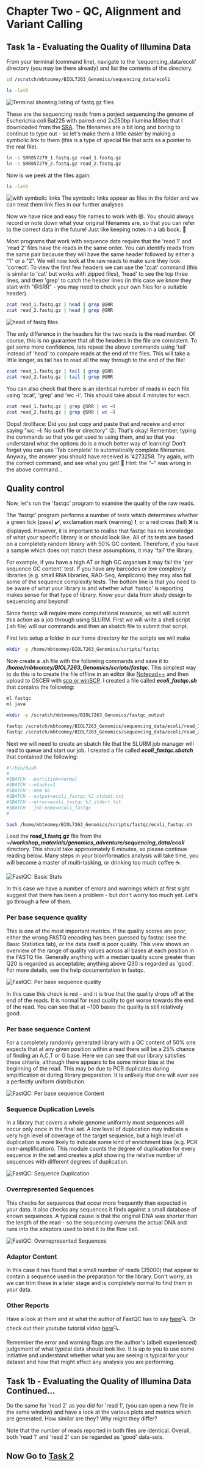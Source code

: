 # Chapter Two - QC, Alignment and Variant Calling
## Task 1a - Evaluating the Quality of Illumina Data
From your terminal (command line), navigate to the 'sequencing_data/ecoli' directory (you may be there already) and list the contents of the directory.
```bash
cd /scratch/mbtoomey/BIOL7263_Genomics/sequencing_data/ecoli

ls -lath
```
![Terminal showing listing of fastq.gz files](https://github.com/mbtoomey/genomics_adventure/blob/release/images/ecoli_folder_peek.png)

These are the sequencing reads from a porject sequencing the genome of Escherichia coli Bal225 with paired-end 2x250bp Illumina MiSeq that I downloaded from the [SRA](https://www.ncbi.nlm.nih.gov/sra/SRX282099[accn]). The filenames are a bit long and boring to continue to type out - so let's make them a little easier by making a symbolic link to them (this is a type of special file that acts as a pointer to the real file).
```bash
ln -s SRR857279_1.fastq.gz read_1.fastq.gz
ln -s SRR857279_2.fastq.gz read_2.fastq.gz
```
Now is we peek at the files again: 

```bash
ls -lath
```
![with symbolic links](https://github.com/mbtoomey/genomics_adventure/blob/release/images/ecoli_symbol_link.png)
The symbolic links appear as files in the folder and we can treat them link files in our further analyses

Now we have nice and easy file names to work with :smile:. You should always record or note down what your original filenames are, so that you can refer to the correct data in the future! Just like keeping notes in a lab book. :open_book:

Most programs that work with sequence data require that the 'read 1' and 'read 2' files have the reads in the same order. You can identify reads from the same pair because they will have the same header followed by either a "1" or a "2". We will now look at the raw reads to make sure they look 'correct'. To view the first few headers we can use the 'zcat' command (this is similar to 'cat' but works with zipped files), 'head' to see the top three lines, and then 'grep' to catch the header lines (in this case we know they start with "@SRR" - you may need to check your own files for a suitable header).
```bash
zcat read_1.fastq.gz | head | grep @SRR
zcat read_2.fastq.gz | head | grep @SRR
```

![head of fastq files](https://github.com/mbtoomey/genomics_adventure/blob/release/images/ecoli_grep.png)

The only difference in the headers for the two reads is the read number. Of course, this is no guarantee that all the headers in the file are consistent. To get some more confidence, lets repeat the above commands using 'tail' instead of 'head' to compare reads at the end of the files. This will take a little longer, as tail has to read all the way through to the end of the file!
```bash
zcat read_1.fastq.gz | tail | grep @SRR
zcat read_2.fastq.gz | tail | grep @SRR
```

You can also check that there is an identical number of reads in each file using 'zcat', 'grep' and 'wc -l'. This should take about 4 minutes for each.
```bash
zcat read_1.fastq.gz | grep @SRR | wc –l
zcat read_2.fastq.gz | grep @SRR | wc –l
```

Oops! :trollface: Did you just copy and paste that and receive and error saying "wc: –l: No such file or directory" :stuck_out_tongue_winking_eye:. That's okay! Remember, typing the commands so that you get used to using them, and so that you understand what the options do is a much better way of learning! Don't forget you can use 'Tab complete' to automatically complete filenames. Anyway, the answer you should have received is '4273258. Try again, with the correct command, and see what you get! :hugs: Hint: the "–" was wrong in the above command...

## Quality control

Now, let's run the 'fastqc' program to examine the quality of the raw reads. 

The 'fastqc' program performs a number of tests which determines whether a green tick (pass) :heavy_check_mark:, exclamation mark (warning) :exclamation:, or a red cross (fail) :x: is displayed. However, it is important to realise that fastqc has no knowledge of what your specific library is or should look like. All of its tests are based on a completely random library with 50% GC content. Therefore, if you have a sample which does not match these assumptions, it may 'fail' the library.

For example, if you have a high AT or high GC organism it may fail the 'per sequence GC content' test. If you have any barcodes or low complexity libraries (e.g. small RNA libraries, RAD-Seq, Amplicons) they may also fail some of the sequence complexity tests. The bottom line is that you need to be aware of what your library is and whether what 'fastqc' is reporting makes sense for that type of library. Know your data from study design to sequencing and beyond!

Since fastqc will require more computational resource, so will will submit this action as a job through using SLURM. First we will write a shell script (.sh file) will our commands and then an sbatch file to submit that script. 

First lets setup a folder in our home directory for the scripts we will make

```bash
mkdir -p /home/mbtoomey/BIOL7263_Genomics/scripts/fastqc
```

Now create a .sh file with the following commands and save it to ***/home/mbtoomey/BIOL7263_Genomics/scripts/fastqc***. This simplest way to do this is to create the file offline in an editor like [Notepad++](https://notepad-plus-plus.org/) and then upload to OSCER with [scp or winSCP](https://www.ou.edu/oscer/support/file_transfer). I created a file called ***ecoli_fastqc.sh*** that contains the following:

```bash
ml fastqc
ml java

mkdir -p /scratch/mbtoomey/BIOL7263_Genomics/fastqc_output

fastqc /scratch/mbtoomey/BIOL7263_Genomics/sequencing_data/ecoli/read_1.fastq.gz -o /scratch/mbtoomey/BIOL7263_Genomics/fastqc_output/
fastqc /scratch/mbtoomey/BIOL7263_Genomics/sequencing_data/ecoli/read_2.fastq.gz -o /scratch/mbtoomey/BIOL7263_Genomics/fastqc_output/
```

Next we will need to create an sbatch file that the SLURM job manager will read to queue and start our job. I created a file called ***ecoli_fastqc.sbatch*** that contained the following:

```bash
#!/bin/bash
#
#SBATCH --partition=normal
#SBATCH --ntasks=1
#SBATCH --mem 6G
#SBATCH --output=ecoli_fastqc_%J_stdout.txt
#SBATCH --error=ecoli_fastqc_%J_stderr.txt
#SBATCH --job-name=ecoli_fastqc
# 

bash /home/mbtoomey/BIOL7263_Genomics/scripts/fastqc/ecoli_fastqc.sh
```



Load the **read_1.fastq.gz** file from the ***~/workshop_materials/genomics_adventure/sequencing_data/ecoli*** directory. This should take approximately 6 minutes, so please continue reading below. Many steps in your bioinformatics analysis will take time, you will become a master of multi-tasking, or drinking too much coffee :coffee:.



![FastQC: Basic Stats](https://github.com/guyleonard/genomics_adventure/blob/9624f29665dcf80f3fdcb89c9c8ede55b1c17f45/chapter_2/images/chapter_2_task_1_image_3.png)

In this case we have a number of errors and warnings which at first sight suggest that there has been a problem - but don't worry too much yet. Let's go through a few of them.

### Per base sequence quality
This is one of the most important metrics. If the quality scores are poor, either the wrong FASTQ encoding has been guessed by fastqc (see the Basic Statistics tab), or the data itself is poor quality. This view shows an overview of the range of quality values across all bases at each position in the FASTQ file.  Generally anything with a median quality score greater than Q20 is regarded as acceptable; anything above Q30 is regarded as 'good'. For more details, see the help documentation in fastqc.

![FastQC: Per base sequence quality](https://github.com/guyleonard/genomics_adventure/blob/9624f29665dcf80f3fdcb89c9c8ede55b1c17f45/chapter_2/images/chapter_2_task_1_image_4.png)

In this case this check is red - and it is true that the quality drops off at the end of the reads. It is normal for read quality to get worse towards the end of the read. You can see that at ~100 bases the quality is still relatively good.

### Per base sequence Content
For a completely randomly generated library with a GC content of 50% one expects that at any given position within a read there will be a 25% chance of finding an A,C,T or G base. Here we can see that our library satisfies these criteria, although there appears to be some minor bias at the beginning of the read. This may be due to PCR duplicates during amplification or during library preparation. It is unlikely that one will ever see a perfectly uniform distribution.

![FastQC: Per base sequence Content](https://github.com/guyleonard/genomics_adventure/blob/9624f29665dcf80f3fdcb89c9c8ede55b1c17f45/chapter_2/images/chapter_2_task_1_image_5.png)

### Sequence Duplication Levels
In a library that covers a whole genome uniformly most sequences will occur only once in the final set. A low level of duplication may indicate a very high level of coverage of the target sequence, but a high level of duplication is more likely to indicate some kind of enrichment bias (e.g. PCR over-amplification).
This module counts the degree of duplication for every sequence in the set and creates a plot showing the relative number of sequences with different degrees of duplication. 

![FastQC: Sequence Duplication](https://github.com/guyleonard/genomics_adventure/blob/9624f29665dcf80f3fdcb89c9c8ede55b1c17f45/chapter_2/images/chapter_2_task_1_image_6.png)

### Overrepresented Sequences
This checks for sequences that occur more frequently than expected in your data. It also checks any sequences it finds against a small database of known sequences. A typical cause is that the original DNA was shorter than the length of the read - so the sequencing overruns the actual DNA and runs into the adaptors used to bind it to the flow cell.

![FastQC: Overrepresented Sequences](https://github.com/guyleonard/genomics_adventure/blob/9624f29665dcf80f3fdcb89c9c8ede55b1c17f45/chapter_2/images/chapter_2_task_1_image_7.png)

### Adaptor Content
In this case it has found that a small number of reads (35000) that appear to contain a sequence used in the preparation for the library. Don't worry, as we can trim these in a later stage and is completely normal to find them in your data.

### Other Reports
Have a look at them and at what the author of FastQC has to say [here](https://www.bioinformatics.babraham.ac.uk/projects/fastqc/Help/3%20Analysis%20Modules/):mag:. Or check out their youtube tutorial video [here](https://www.youtube.com/watch?v=bz93ReOv87Y):mag:.

Remember the error and warning flags are the author's (albeit experienced) judgement of what typical data should look like. It is up to you to use some initiative and understand whether what you are seeing is typical for your dataset and how that might affect any analysis you are performing.

## Task 1b - Evaluating the Quality of Illumina Data Continued...
Do the same for 'read 2' as you did for 'read 1', (you can open a new file in the same window) and have a look at the various plots and metrics which are generated. How similar are they? Why might they differ?

Note that the number of reads reported in both files are identical. Overall, both 'read 1' and 'read 2' can be regarded as 'good' data-sets.

## Now Go to [Task 2](https://github.com/guyleonard/genomics_adventure/blob/release/chapter_2/task_2.md)
